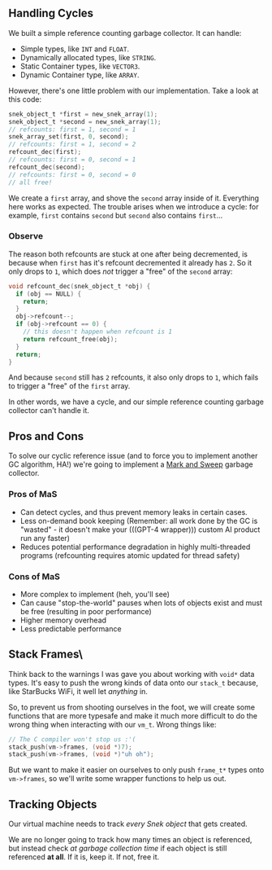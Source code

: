 ## Handling Cycles
We built a simple reference counting garbage collector. It can handle:
- Simple types, like `INT` and `FLOAT`.
- Dynamically allocated types, like `STRING`.
- Static Container types, like `VECTOR3`.
- Dynamic Container type, like `ARRAY`.

However, there's one little problem with our implementation. Take a look at this code:

```c
snek_object_t *first = new_snek_array(1);
snek_object_t *second = new_snek_array(1);
// refcounts: first = 1, second = 1
snek_array_set(first, 0, second);
// refcounts: first = 1, second = 2
refcount_dec(first);
// refcounts: first = 0, second = 1
refcount_dec(second);
// refcounts: first = 0, second = 0
// all free!
```

We create a `first` array, and shove the `second` array inside of it. Everything here works as expected. The trouble arises when we introduce a cycle: for example, `first` contains `second` but `second` also contains `first`...

### Observe
The reason both refcounts are stuck at one after being decremented, is because when `first` has it's refcount decremented it already has `2`. So it only drops to `1`, which does *not* trigger a "free" of the `second` array:

```c
void refcount_dec(snek_object_t *obj) {
  if (obj == NULL) {
    return;
  }
  obj->refcount--;
  if (obj->refcount == 0) {
    // this doesn't happen when refcount is 1
    return refcount_free(obj);
  }
  return;
}
```

And because `second` still has `2` refcounts, it also only drops to `1`, which fails to trigger a "free" of the `first` array.

In other words, we have a cycle, and our simple reference counting garbage collector can't handle it.

## Pros and Cons
To solve our cyclic reference issue (and to force you to implement another GC algorithm, HA!) we're going to implement a <u>Mark and Sweep</u> garbage collector.

### Pros of MaS
- Can detect cycles, and thus prevent memory leaks in certain cases.
- Less on-demand book keeping (Remember: all work done by the GC is "wasted" - it doesn't make your (((GPT-4 wrapper))) custom AI product run any faster)
- Reduces potential performance degradation in highly multi-threaded programs (refcounting requires atomic updated for thread safety)

### Cons of MaS
- More complex to implement (heh, you'll see)
- Can cause "stop-the-world" pauses when lots of objects exist and must be free (resulting in poor performance)
- Higher memory overhead
- Less predictable performance

## Stack Frames\
Think back to the warnings I was gave you about working with `void*` data types. It's easy to push the wrong kinds of data onto our `stack_t` because, like StarBucks WiFi, it well let *anything* in.

So, to prevent us from shooting ourselves in the foot, we will create some functions that are more typesafe and make it much more difficult to do the wrong thing when interacting with our `vm_t`. Wrong things like:

```c
// The C compiler won't stop us :'(
stack_push(vm->frames, (void *)7);
stack_push(vm->frames, (void *)"uh oh");
```

But we want to make it easier on ourselves to only push `frame_t*` types onto `vm->frames`, so we'll write some wrapper functions to help us out.

## Tracking Objects
Our virtual machine needs to track *every Snek object* that gets created.

We are no longer going to track how many times an object is referenced, but instead check *at garbage collection time* if each object is still referenced **at all**. If it is, keep it. If not, free it.


